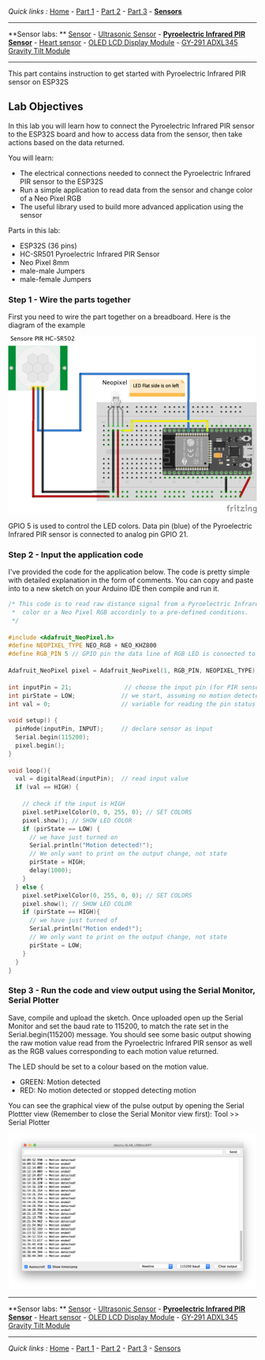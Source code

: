 *Quick links :*
[Home](/README.md) - [Part 1](../part1/README.md) - [Part 2](../part2/README.md) - [Part 3](../part3/README.md)  - [**Sensors**](/en/sensors/README.md)

***
**Sensor labs: ** [Sensor](README.md) - [Ultrasonic Sensor](ESP32S+Neopixel-LED+HC-SR04.md) - [**Pyroelectric Infrared PIR Sensor**](ESP32S+Neopixel-LED+PIR.md) - [Heart sensor](PULSE+RGB.md) - [OLED LCD Display Module](SSD1306_Display.md) - [GY-291 ADXL345 Gravity Tilt Module](GY-291_ADXL345_Gyroscope.md) 
<!-- - [Whopper Sensors](ESP32S+Pulse+Neopixel-LED+Ultrasonic+DHT11+Display.md)  -->
***

This part contains instruction to get started with Pyroelectric Infrared PIR sensor on ESP32S

## Lab Objectives

In this lab you will learn how to connect the Pyroelectric Infrared PIR sensor to the ESP32S board and how to access data from the sensor, then take actions based on the data returned.

You will learn:

- The electrical connections needed to connect the Pyroelectric Infrared PIR sensor to the ESP32S
- Run a simple application to read data from the sensor and change color of a Neo Pixel RGB
- The useful library used to build more advanced application using the sensor

Parts in this lab:

- ESP32S (36 pins)
- HC-SR501 Pyroelectric Infrared PIR Sensor
- Neo Pixel 8mm 
- male-male Jumpers
- male-female Jumpers

### Step 1 - Wire the parts together

First you need to wire the part together on a breadboard. Here is the diagram of the example

![ESP32S ultrasonic sensor wiring](../images/ESP32S+Neopixel-LED+PIR.png)

GPIO 5 is used to control the LED colors. Data pin (blue) of the Pyroelectric Infrared PIR sensor is connected to analog pin GPIO 21.

### Step 2 - Input the application code

I've provided the code for the application below. The code is pretty simple with detailed explanation in the form of comments. You can copy and paste into to a new sketch on your Arduino IDE then compile and run it.


```C++
/* This code is to read raw distance signal from a Pyroelectric Infrared PIR sensor and change the 
 *  color or a Neo Pixel RGB accordinly to a pre-defined conditions.
 */
 
#include <Adafruit_NeoPixel.h>
#define NEOPIXEL_TYPE NEO_RGB + NEO_KHZ800
#define RGB_PIN 5 // GPIO pin the data line of RGB LED is connected to

Adafruit_NeoPixel pixel = Adafruit_NeoPixel(1, RGB_PIN, NEOPIXEL_TYPE);

int inputPin = 21;               // choose the input pin (for PIR sensor)
int pirState = LOW;             // we start, assuming no motion detected
int val = 0;                    // variable for reading the pin status
 
void setup() {
  pinMode(inputPin, INPUT);     // declare sensor as input
  Serial.begin(115200);
  pixel.begin();
}
 
void loop(){
  val = digitalRead(inputPin);  // read input value
  if (val == HIGH) {
    
    // check if the input is HIGH
    pixel.setPixelColor(0, 0, 255, 0); // SET COLORS
    pixel.show(); // SHOW LED COLOR
    if (pirState == LOW) {
      // we have just turned on
      Serial.println("Motion detected!");
      // We only want to print on the output change, not state
      pirState = HIGH;
      delay(1000);
    }
  } else {
    pixel.setPixelColor(0, 255, 0, 0); // SET COLORS
    pixel.show(); // SHOW LED COLOR
    if (pirState == HIGH){
      // we have just turned of
      Serial.println("Motion ended!");
      // We only want to print on the output change, not state
      pirState = LOW;
    }
  }
}
```

### Step 3 - Run the code and view output using the Serial Monitor, Serial Plotter

Save, compile and upload the sketch.  Once uploaded open up the Serial Monitor and set the baud rate to 115200, to match the rate set in the Serial.begin(115200) message.  You should see some basic output showing the raw motion value read from the Pyroelectric Infrared PIR sensor as well as the RGB values corresponding to each motion value returned.  

The LED should be set to a colour based on the motion value.

- GREEN: Motion detected
- RED: No motion detected or stopped detecting motion

You can see the graphical view of the pulse output by opening the Serial Plottter view (Remember to close the Serial Monitor view first): Tool >> Serial Plotter

![Serial Plotter](../images/ESP32S+Neopixel-LED+PIR-output.png)

***
**Sensor labs: ** [Sensor](README.md) - [Ultrasonic Sensor](ESP32S+Neopixel-LED+HC-SR04.md) - [**Pyroelectric Infrared PIR Sensor**](ESP32S+Neopixel-LED+PIR.md) - [Heart sensor](PULSE+RGB.md) - [OLED LCD Display Module](SSD1306_Display.md) - [GY-291 ADXL345 Gravity Tilt Module](GY-291_ADXL345_Gyroscope.md) 
<!-- - [Whopper Sensors](ESP32S+Pulse+Neopixel-LED+Ultrasonic+DHT11+Display.md)  -->
***
*Quick links :*
[Home](/README.md) - [Part 1](../part1/README.md) - [Part 2](../part2/README.md) - [Part 3](../part3/README.md) - [Sensors](/en/sensors/README.md)